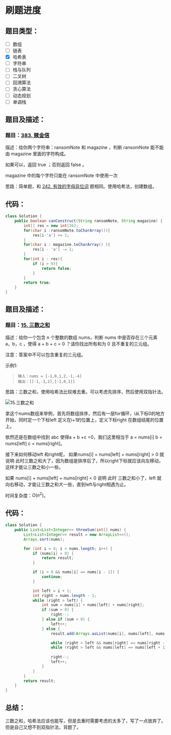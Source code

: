 # 刷题进度
## 题目类型：
- [ ] 数组
- [ ] 链表
- [x] 哈希表
- [ ] 字符串
- [ ] 栈与队列
- [ ] 二叉树
- [ ] 回溯算法
- [ ] 贪心算法
- [ ] 动态规划
- [ ] 单调栈

## 题目及描述：

### 题目：[383. 赎金信](https://leetcode-cn.com/problems/ransom-note/)
描述：给你两个字符串：ransomNote 和 magazine ，判断 ransomNote 能不能由 magazine 里面的字符构成。

如果可以，返回 true ；否则返回 false 。

magazine 中的每个字符只能在 ransomNote 中使用一次



思路：简单题，和 [242. 有效的字母异位词](https://leetcode-cn.com/problems/valid-anagram/) 题相同。使用哈希法，创建数组。


## 代码：
```java
class Solution {
    public boolean canConstruct(String ransomNote, String magazine) {
        int[] res = new int[26];
        for(char i :ransomNote.toCharArray()){
            res[i-'a'] += 1;
        }
        for(char i : magazine.toCharArray() ){
            res[i - 'a'] -= 1;
        }
        for(int i : res){
            if (i > 0){
                return false;
            }
        }
        return true;
    }
}
```

## 题目及描述：

### 题目：[15. 三数之和](https://leetcode-cn.com/problems/3sum/)

描述：给你一个包含 n 个整数的数组 nums，判断 nums 中是否存在三个元素 a，b，c ，使得 a + b + c = 0 ？请你找出所有和为 0 且不重复的三元组。

注意：答案中不可以包含重复的三元组。

示例1:

> ```
> 输入：nums = [-1,0,1,2,-1,-4]
> 输出：[[-1,-1,2],[-1,0,1]]
> ```

 

思路：三数之和，使用哈希法比较难去重。可以考虑先排序，然后使用双指针法。



![15.三数之和](https://code-thinking.cdn.bcebos.com/gifs/15.%E4%B8%89%E6%95%B0%E4%B9%8B%E5%92%8C.gif)

拿这个nums数组来举例，首先将数组排序，然后有一层for循环，i从下标0的地方开始，同时定一个下标left 定义在i+1的位置上，定义下标right 在数组结尾的位置上。

依然还是在数组中找到 abc 使得a + b +c =0，我们这里相当于 a = nums[i] b = nums[left] c = nums[right]。

接下来如何移动left 和right呢， 如果nums[i] + nums[left] + nums[right] > 0 就说明 此时三数之和大了，因为数组是排序后了，所以right下标就应该向左移动，这样才能让三数之和小一些。

如果 nums[i] + nums[left] + nums[right] < 0 说明 此时 三数之和小了，left 就向右移动，才能让三数之和大一些，直到left与right相遇为止。

时间复杂度：$O(n^2)$。

## 代码：

```java 
class Solution {
    public List<List<Integer>> threeSum(int[] nums) {
        List<List<Integer>> result = new ArrayList<>();
        Arrays.sort(nums);

        for (int i = 0; i < nums.length; i++) {
            if (nums[i] > 0) {
                return result;
            }

            if (i > 0 && nums[i] == nums[i - 1]) {
                continue;
            }

            int left = i + 1;
            int right = nums.length - 1;
            while (right > left) {
                int sum = nums[i] + nums[left] + nums[right];
                if (sum > 0) {
                    right--;
                } else if (sum < 0) {
                    left++;
                } else {
                    result.add(Arrays.asList(nums[i], nums[left], nums[right]));

                    while (right > left && nums[right] == nums[right - 1]) right--;
                    while (right > left && nums[left] == nums[left + 1]) left++;
                    
                    right--; 
                    left++;
                }
            }
        }
        return result;
    }
}
```





## 总结：

三数之和，哈希法应该也能写，但是去重时需要考虑的太多了，写了一点放弃了。但是自己又想不到双指针法，背题了。